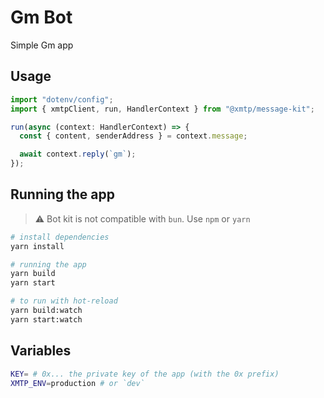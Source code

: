 # Gm Bot

Simple Gm app

## Usage

```jsx
import "dotenv/config";
import { xmtpClient, run, HandlerContext } from "@xmtp/message-kit";

run(async (context: HandlerContext) => {
  const { content, senderAddress } = context.message;

  await context.reply(`gm`);
});
```

## Running the app

> ⚠️ Bot kit is not compatible with `bun`. Use `npm` or `yarn`

```bash
# install dependencies
yarn install

# running the app
yarn build
yarn start

# to run with hot-reload
yarn build:watch
yarn start:watch
```

## Variables

```bash
KEY= # 0x... the private key of the app (with the 0x prefix)
XMTP_ENV=production # or `dev`
```
